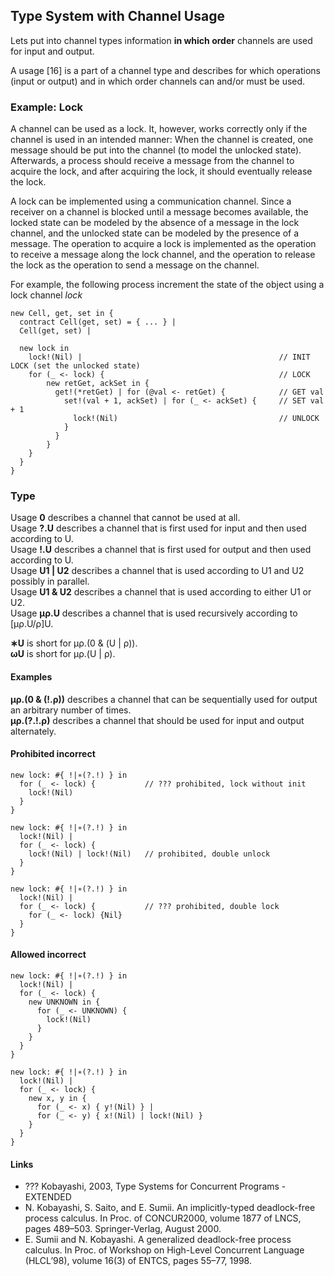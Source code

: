 ## Type System with Channel Usage

Lets put into channel types information **in which order** channels are used for input and output. 

A usage [16] is a part of a channel type and describes for which operations (input or output) and in which order channels can and/or must be used.

### Example: Lock
A channel can be used as a lock. It, however, works correctly only if the channel is used in an intended manner: When the channel is created, one message should be put into the channel (to model the unlocked state). Afterwards, a process should receive a message from the channel to acquire the lock, and after acquiring the lock, it should eventually release the lock.

A lock can be implemented using a communication channel. Since a receiver on a channel is blocked until a message becomes available, the locked state can be modeled by the absence of a message in the lock channel, and the unlocked state can be modeled by the presence of a message. The operation to acquire a lock is implemented as the operation to receive a message along the lock channel, and the operation to release the lock as the operation to send a message on the channel.

For example, the following process increment the state of the object using a lock channel *lock*
```
new Cell, get, set in {
  contract Cell(get, set) = { ... } |
  Cell(get, set) |

  new lock in
    lock!(Nil) |                                            // INIT LOCK (set the unlocked state)
    for (_ <- lock) {                                       // LOCK
        new retGet, ackSet in {
          get!(*retGet) | for (@val <- retGet) {            // GET val
            set!(val + 1, ackSet) | for (_ <- ackSet) {     // SET val + 1
              lock!(Nil)                                    // UNLOCK
            }
          }
        }
    }
  }
}
```

### Type
Usage **0** describes a channel that cannot be used at all.   
Usage **?.U** describes a channel that is first used for input and then used according to U.   
Usage **!.U** describes a channel that is first used for output and then used according to U.   
Usage **U1 | U2** describes a channel that is used according to U1 and U2 possibly in parallel.   
Usage **U1 & U2** describes a channel that is used according to either U1 or U2.   
Usage **µρ.U** describes a channel that is used recursively according to \[µρ.U/ρ\]U.   

**∗U** is short for µρ.(0 & (U | ρ)).  
**ωU** is short for µρ.(U | ρ).  
 
#### Examples
**µρ.(0 & (!.ρ))** describes a channel that can be sequentially used for output an arbitrary number of times.  
**µρ.(?.!.ρ)** describes a channel that should be used for input and output alternately.  

#### Prohibited incorrect
```
new lock: #{ !|∗(?.!) } in
  for (_ <- lock) {           // ??? prohibited, lock without init
    lock!(Nil) 
  }
}
```
```
new lock: #{ !|∗(?.!) } in
  lock!(Nil) |                                            
  for (_ <- lock) {                                       
    lock!(Nil) | lock!(Nil)   // prohibited, double unlock
  }
}
```
```
new lock: #{ !|∗(?.!) } in
  lock!(Nil) |                                            
  for (_ <- lock) {           // ??? prohibited, double lock
    for (_ <- lock) {Nil}    
  }
}
```

#### Allowed incorrect
```
new lock: #{ !|∗(?.!) } in
  lock!(Nil) |                                            
  for (_ <- lock) {           
    new UNKNOWN in {            
      for (_ <- UNKNOWN) {
        lock!(Nil)
      }
    }
  }
}
```

```
new lock: #{ !|∗(?.!) } in
  lock!(Nil) |                                            
  for (_ <- lock) {           
    new x, y in {
      for (_ <- x) { y!(Nil) } | 
      for (_ <- y) { x!(Nil) | lock!(Nil) }
    }
  }
}
```

#### Links 
- ??? Kobayashi, 2003, Type Systems for Concurrent Programs - EXTENDED
- N. Kobayashi, S. Saito, and E. Sumii. An implicitly-typed deadlock-free process calculus. In Proc. of CONCUR2000, volume 1877 of LNCS, pages 489–503. Springer-Verlag, August 2000.
- E. Sumii and N. Kobayashi. A generalized deadlock-free process calculus. In Proc. of Workshop on High-Level Concurrent Language (HLCL’98), volume 16(3) of ENTCS, pages 55–77, 1998.
